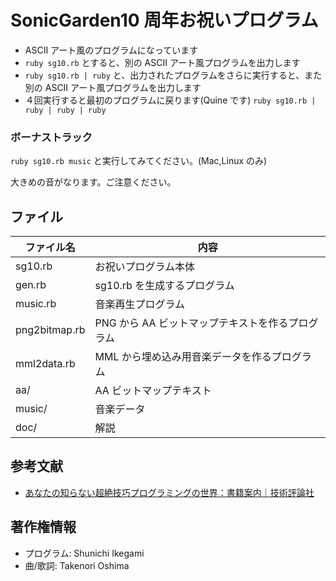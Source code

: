 # SonicGarden10 周年お祝いプログラム

- ASCII アート風のプログラムになっています
- `ruby sg10.rb` とすると、別の ASCII アート風プログラムを出力します
- `ruby sg10.rb | ruby` と、出力されたプログラムをさらに実行すると、また別の ASCII アート風プログラムを出力します
- ４回実行すると最初のプログラムに戻ります(Quine です) `ruby sg10.rb | ruby | ruby | ruby`

### ボーナストラック

`ruby sg10.rb music` と実行してみてください。(Mac,Linux のみ)

大きめの音がなります。ご注意ください。

## ファイル

| ファイル名    | 内容                                             |
| ------------- | ------------------------------------------------ |
| sg10.rb       | お祝いプログラム本体                             |
| gen.rb        | sg10.rb を生成するプログラム                     |
| music.rb      | 音楽再生プログラム                               |
| png2bitmap.rb | PNG から AA ビットマップテキストを作るプログラム |
| mml2data.rb   | MML から埋め込み用音楽データを作るプログラム     |
| aa/           | AA ビットマップテキスト                          |
| music/        | 音楽データ                                       |
| doc/          | 解説                                             |

## 参考文献

- [あなたの知らない超絶技巧プログラミングの世界：書籍案内｜技術評論社](https://gihyo.jp/book/2015/978-4-7741-7643-7)

## 著作権情報

- プログラム: Shunichi Ikegami
- 曲/歌詞: Takenori Oshima
